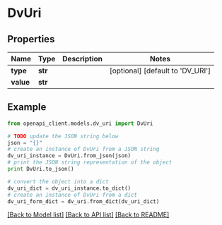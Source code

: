 # DvUri


## Properties

Name | Type | Description | Notes
------------ | ------------- | ------------- | -------------
**type** | **str** |  | [optional] [default to 'DV_URI']
**value** | **str** |  | 

## Example

```python
from openapi_client.models.dv_uri import DvUri

# TODO update the JSON string below
json = "{}"
# create an instance of DvUri from a JSON string
dv_uri_instance = DvUri.from_json(json)
# print the JSON string representation of the object
print DvUri.to_json()

# convert the object into a dict
dv_uri_dict = dv_uri_instance.to_dict()
# create an instance of DvUri from a dict
dv_uri_form_dict = dv_uri.from_dict(dv_uri_dict)
```
[[Back to Model list]](../README.md#documentation-for-models) [[Back to API list]](../README.md#documentation-for-api-endpoints) [[Back to README]](../README.md)


